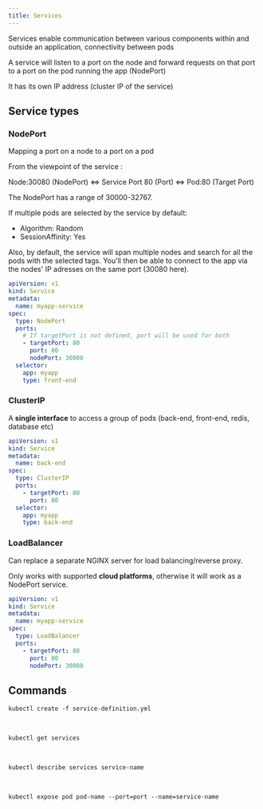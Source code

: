 ```yaml
---
title: Services
---
```


Services enable communication between various components within and outside an application, connectivity between pods

A service will listen to a port on the node and forward requests on that port to a port on the pod running the app 
(NodePort)

It has its own IP address (cluster IP of the service)

## Service types

### NodePort

Mapping a port on a node to a port on a pod

From the viewpoint of the service :

Node:30080 (NodePort) <=> Service Port 80 (Port) <=> Pod:80 (Target Port)

The NodePort has a range of 30000-32767.

If multiple pods are selected by the service by default:
- Algorithm: Random
- SessionAffinity: Yes

Also, by default, the service will span multiple nodes and search for all the pods with the selected tags. You'll 
then be able to connect to the app via the nodes' IP adresses on the same port (30080 here).


```yaml title="service-definition.yml"
apiVersion: v1
kind: Service
metadata:
  name: myapp-service
spec:
  type: NodePort
  ports:
    # If targetPort is not defined, port will be used for both
    - targetPort: 80
      port: 80
      nodePort: 30080
  selector:
    app: myapp
    type: front-end
```

### ClusterIP

A **single interface** to access a group of pods (back-end, front-end, redis, database etc)

```yaml title="service-definition.yml"
apiVersion: v1
kind: Service
metadata:
  name: back-end
spec:
  type: ClusterIP
  ports:
    - targetPort: 80
      port: 80
  selector:
    app: myapp
    type: back-end

```

### LoadBalancer

Can replace a separate NGINX server for load balancing/reverse proxy.

Only works with supported **cloud platforms**, otherwise it will work as a NodePort service.

```yaml title="service-definition.yml"
apiVersion: v1
kind: Service
metadata:
  name: myapp-service
spec:
  type: LoadBalancer
  ports:
    - targetPort: 80
      port: 80
      nodePort: 30080
```

## Commands

```shell title="Create a service"
kubectl create -f service-definition.yml
```

<br/>

```shell title="List services"
kubectl get services
```

<br/>

```shell title="Describe services"
kubectl describe services service-name
```

<br/>

```shell title="Expose a pod with a service"
kubectl expose pod pod-name --port=port --name=service-name
```
